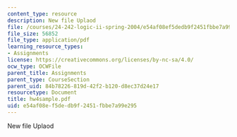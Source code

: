 ```yaml
---
content_type: resource
description: New file Uplaod
file: /courses/24-242-logic-ii-spring-2004/e54af08ef5dedb9f2451fbbe7a99e295_hw4sample.pdf
file_size: 56852
file_type: application/pdf
learning_resource_types:
- Assignments
license: https://creativecommons.org/licenses/by-nc-sa/4.0/
ocw_type: OCWFile
parent_title: Assignments
parent_type: CourseSection
parent_uid: 84b78226-819d-42f2-b120-d8ec37d24e17
resourcetype: Document
title: hw4sample.pdf
uid: e54af08e-f5de-db9f-2451-fbbe7a99e295
---
```

New file Uplaod